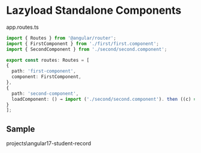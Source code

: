 # Lazyload Standalone Components

app.routes.ts

```ts
import { Routes } from '@angular/router';
import { FirstComponent } from './first/first.component';
import { SecondComponent } from './second/second.component';

export const routes: Routes = [
{
  path: 'first-component',
  component: FirstComponent,
},
{
  path: 'second-component',
  loadComponent: () → import ('./second/second.component'). then ((c) => c.SecondComponent); // Lazy load the component
}
];
```

## Sample

projects\angular17-student-record
